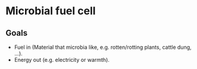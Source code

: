 Microbial fuel cell
===


Goals
---
* Fuel in (Material that microbia like, e.g. rotten/rotting plants, cattle dung, ...).
* Energy out (e.g. electricity or warmth). 


